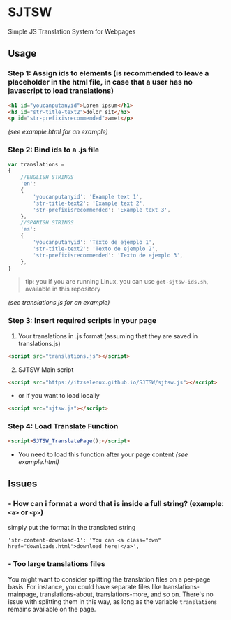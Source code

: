 # SJTSW
Simple JS Translation System for Webpages

## Usage

### Step 1: Assign ids to elements (is recommended to leave a placeholder in the html file, in case that a user has no javascript to load translations)

```html
<h1 id="youcanputanyid">Lorem ipsum</h1>
<h3 id="str-title-text2">dolor sit</h3>
<p id="str-prefixisrecommended">amet</p>
```

*(see example.html for an example)*

### Step 2: Bind ids to a .js file

```javascript
var translations =
{
	//ENGLISH STRINGS
	'en':
	{
		'youcanputanyid': 'Example text 1',
		'str-title-text2': 'Example text 2',
		'str-prefixisrecommended': 'Example text 3',
	},
	//SPANISH STRINGS
	'es':
	{
		'youcanputanyid': 'Texto de ejemplo 1',
		'str-title-text2': 'Texto de ejemplo 2',
		'str-prefixisrecommended': 'Texto de ejemplo 3',
	},
}
```

>tip: you if you are running Linux, you can use `get-sjtsw-ids.sh`, available in this repository

*(see translations.js for an example)*

### Step 3: Insert required scripts in your page

1. Your translations in .js format (assuming that they are saved in translations.js)

```html
<script src="translations.js"></script>
```

2. SJTSW Main script

```html
<script src="https://itzselenux.github.io/SJTSW/sjtsw.js"></script>
```
- or if you want to load locally

```html
<script src="sjtsw.js"></script>
```

### Step 4: Load Translate Function 

```html
<script>SJTSW_TranslatePage();</script>
```

- You need to load this function after your page content *(see example.html)*

## Issues

### - How can i format a word that is inside a full string? (example: `<a>` or `<p>`)

simply put the format in the translated string

`'str-content-download-1': 'You can <a class="dwn" href="downloads.html">download here!</a>',`

### - Too large translations files

You might want to consider splitting the translation files on a per-page basis. For instance, you could have separate files like translations-mainpage, translations-about, translations-more, and so on. There's no issue with splitting them in this way, as long as the variable `translations` remains available on the page.
